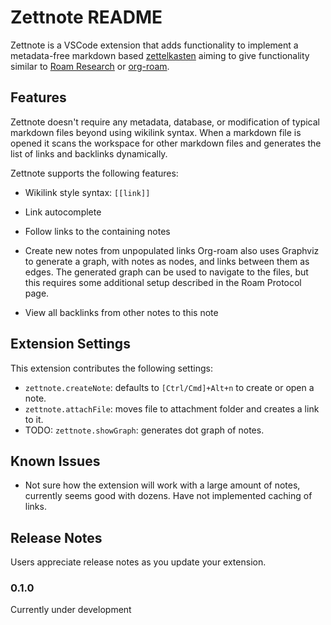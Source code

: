# Zettnote README

Zettnote is a VSCode extension that adds functionality to implement a metadata-free markdown based [zettelkasten](https://translate.google.com/translate?hl=en&sl=de&u=https://de.wikipedia.org/wiki/Zettelkasten&prev=search) aiming to give functionality similar to [Roam Research](https://roamresearch.com/) or [org-roam](https://org-roam.readthedocs.io/en/master/).

## Features

Zettnote doesn't require any metadata, database, or modification of typical markdown files beyond using wikilink syntax. When a markdown file is opened it scans the workspace for other markdown files and generates the list of links and backlinks dynamically.

Zettnote supports the following features:

- Wikilink style syntax: `[[link]]`
- Link autocomplete
- Follow links to the containing notes
- Create new notes from unpopulated links
  Org-roam also uses Graphviz to generate a graph, with notes as nodes, and links between them as edges. The generated graph can be used to navigate to the files, but this requires some additional setup described in the Roam Protocol page.

- View all backlinks from other notes to this note

## Extension Settings

This extension contributes the following settings:

- `zettnote.createNote`: defaults to `[Ctrl/Cmd]+Alt+n` to create or open a note.
- `zettnote.attachFile`: moves file to attachment folder and creates a link to it.
- TODO: `zettnote.showGraph`: generates dot graph of notes.

## Known Issues

- Not sure how the extension will work with a large amount of notes, currently seems good with dozens. Have not implemented caching of links.

## Release Notes

Users appreciate release notes as you update your extension.

### 0.1.0

Currently under development
